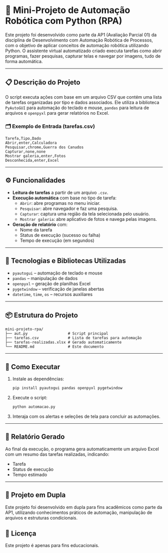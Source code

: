 # 🤖 Mini-Projeto de Automação Robótica com Python (RPA)

Este projeto foi desenvolvido como parte da AP1 (Avaliação Parcial 01) da disciplina de Desenvolvimento com Automação Robótica de Processos, com o objetivo de aplicar conceitos de automação robótica utilizando Python. O assistente virtual automatizado criado executa tarefas como abrir programas, fazer pesquisas, capturar telas e navegar por imagens, tudo de forma automática.

---

## 📋 Descrição do Projeto

O script executa ações com base em um arquivo CSV que contém uma lista de tarefas organizadas por tipo e dados associados. Ele utiliza a biblioteca `PyAutoGUI` para automação do teclado e mouse, `pandas` para leitura de arquivos e `openpyxl` para gerar relatórios no Excel.

### 🗂 Exemplo de Entrada (tarefas.csv)

```csv
Tarefa,Tipo,Dado
Abrir,enter,Calculadora
Pesquisar,chrome,Guerra dos Canudos
Capturar,none,none
Mostrar galeria,enter,Fotos
Desconhecida,enter,Excel
```

---

## ⚙️ Funcionalidades

- **Leitura de tarefas** a partir de um arquivo `.csv`.
- **Execução automática** com base no tipo de tarefa:
  - `Abrir`: abre programas no menu iniciar.
  - `Pesquisar`: abre navegador e faz uma pesquisa.
  - `Capturar`: captura uma região da tela selecionada pelo usuário.
  - `Mostrar galeria`: abre aplicativo de fotos e navega pelas imagens.
- **Geração de relatório** com:
  - Nome da tarefa
  - Status de execução (sucesso ou falha)
  - Tempo de execução (em segundos)

---

## 🧠 Tecnologias e Bibliotecas Utilizadas

- `pyautogui` – automação de teclado e mouse
- `pandas` – manipulação de dados
- `openpyxl` – geração de planilhas Excel
- `pygetwindow` – verificação de janelas abertas
- `datetime`, `time`, `os` – recursos auxiliares

---

## 📦 Estrutura do Projeto

```
mini-projeto-rpa/
├── aut.py                  # Script principal
├── tarefas.csv             # Lista de tarefas para automação
├── tarefas-realizadas.xlsx # Gerado automaticamente
└── README.md               # Este documento
```

---

## 📝 Como Executar

1. Instale as dependências:
   ```bash
   pip install pyautogui pandas openpyxl pygetwindow
   ```

2. Execute o script:
   ```bash
   python automacao.py
   ```

3. Interaja com os alertas e seleções de tela para concluir as automações.

---

## 🧾 Relatório Gerado

Ao final da execução, o programa gera automaticamente um arquivo Excel com um resumo das tarefas realizadas, indicando:
- Tarefa
- Status de execução
- Tempo estimado

---

## 👥 Projeto em Dupla

Este projeto foi desenvolvido em dupla para fins acadêmicos como parte da AP1, utilizando conhecimentos práticos de automação, manipulação de arquivos e estruturas condicionais.

## 📝 Licença

Este projeto é apenas para fins educacionais.

